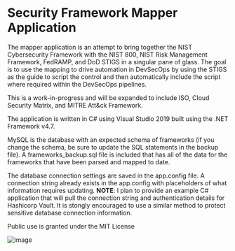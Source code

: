 # Security Framework Mapper Application

<div><p>The mapper application is an attempt to bring together the NIST Cybersecurity Framework with the NIST 800, NIST Risk Management Framework, FedRAMP, and DoD STIGS in a singular pane of glass. The goal is to use the mapping to drive automation in DevSecOps by using the STIGS as the guide to script the control and then automatically include the script where required within the DevSecOps pipelines.</p></div>

<p>This is a work-in-progress and will be expanded to include ISO, Cloud Security Matrix, and MITRE Att&ck Framework.</p>

<div>
<p>The application is written in C# using Visual Studio 2019 built using the .NET Framework v4.7.</p>
<p>MySQL is the database with an expected schema of frameworks (if you change the schema, be sure to update the SQL statements in the backup file). A frameworks_backup.sql file is included that has all of the data for the frameworks that have been parsed and mapped to date.</p>
</div>

<div>
  <p>The database connection settings are saved in the app.config file. A connection string already exists in the app.config with placeholders of what information requires updating. <b>NOTE</b>: I plan to provide an example C# application that will pull the connection string and authentication details for Hashicorp Vault. It is stongly encouraged to use a similar method to protect sensitive database connection information.</p>
</div>

<div><p>Public use is granted under the MIT License</p></div>

![image](https://user-images.githubusercontent.com/6737750/138197064-38301c7b-7b7e-4280-82e5-fff8ab22fe05.png)

